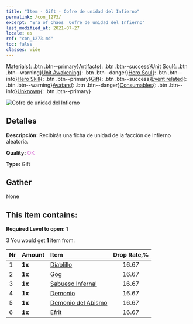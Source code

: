 ```yaml
---
title: "Item - Gift - Cofre de unidad del Infierno"
permalink: /con_1273/
excerpt: "Era of Chaos  Cofre de unidad del Infierno"
last_modified_at: 2021-07-27
locale: es
ref: "con_1273.md"
toc: false
classes: wide
---
```

 [Materials](/ItemsES/){: .btn .btn--primary}[Artifacts](/ItemsES/Artifacts/){: .btn .btn--success}[Unit Soul](/ItemsES/UnitSoul/){: .btn .btn--warning}[Unit Awakening](/ItemsES/UnitAwakening/){: .btn .btn--danger}[Hero Soul](/ItemsES/HeroSoul/){: .btn .btn--info}[Hero Skill](/ItemsES/HeroSkill/){: .btn .btn--primary}[Gift](/ItemsES/Gift/){: .btn .btn--success}[Event related](/ItemsES/Events/){: .btn .btn--warning}[Avatars](/ItemsES/Avatars/){: .btn .btn--danger}[Consumables](/ItemsES/Consumables/){: .btn .btn--info}[Unknown](/ItemsES/Unknown/){: .btn .btn--primary}

 ![Cofre de unidad del Infierno](/images/t/i_904005.png)

## Detalles
 **Descripción:** Recibirás una ficha de unidad de la facción de Infierno aleatoria.

 **Quality:** <span style="color: #DA70D6">OK</span>

 **Type:** Gift

## Gather

  None

## This item contains:

 **Required Level to open:** 1

 3 You would get **1** item  from:

  | Nr | Amount |     Item    | Drop Rate,% |
  |:---|:-------|:------------|:---------:|
  | 1 |  **1x** | [Diablillo](/ItemsES/unt_226/) | 16.67 | 
  | 2 |  **1x** | [Gog](/ItemsES/unt_227/) | 16.67 | 
  | 3 |  **1x** | [Sabueso Infernal](/ItemsES/unt_228/) | 16.67 | 
  | 4 |  **1x** | [Demonio](/ItemsES/unt_229/) | 16.67 | 
  | 5 |  **1x** | [Demonio del Abismo](/ItemsES/unt_230/) | 16.67 | 
  | 6 |  **1x** | [Efrit](/ItemsES/unt_231/) | 16.67 | 
